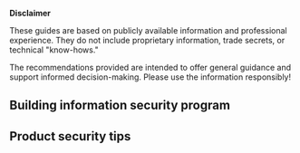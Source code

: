 **Disclaimer**  

These guides are based on publicly available information and professional experience. They do not include proprietary information, trade secrets, or technical "know-hows."  

The recommendations provided are intended to offer general guidance and support informed decision-making. Please use the information responsibly!

## Building information security program

## Product security tips 
